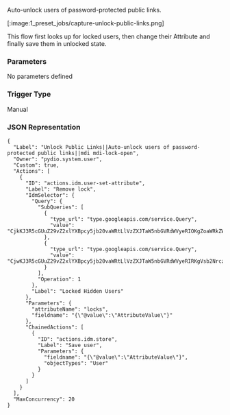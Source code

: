 
Auto-unlock users of password-protected public links.

[:image:1_preset_jobs/capture-unlock-public-links.png]

This flow first looks up for locked users, then change their Attribute and finally save them in unlocked state.

### Parameters

No parameters defined


### Trigger Type
Manual

### JSON Representation

```
{
  "Label": "Unlock Public Links||Auto-unlock users of password-protected public links||mdi mdi-lock-open",
  "Owner": "pydio.system.user",
  "Custom": true,
  "Actions": [
    {
      "ID": "actions.idm.user-set-attribute",
      "Label": "Remove lock",
      "IdmSelector": {
        "Query": {
          "SubQueries": [
            {
              "type_url": "type.googleapis.com/service.Query",
              "value": "CjkKJ3R5cGUuZ29vZ2xlYXBpcy5jb20vaWRtLlVzZXJTaW5nbGVRdWVyeRIOKgZoaWRkZW4yBHRydWUQAQ=="
            },
            {
              "type_url": "type.googleapis.com/service.Query",
              "value": "CjwKJ3R5cGUuZ29vZ2xlYXBpcy5jb20vaWRtLlVzZXJTaW5nbGVRdWVyeRIRKgVsb2NrczIIKmxvZ291dCoQAQ=="
            }
          ],
          "Operation": 1
        },
        "Label": "Locked Hidden Users"
      },
      "Parameters": {
        "attributeName": "locks",
        "fieldname": "{\"@value\":\"AttributeValue\"}"
      },
      "ChainedActions": [
        {
          "ID": "actions.idm.store",
          "Label": "Save user",
          "Parameters": {
            "fieldname": "{\"@value\":\"AttributeValue\"}",
            "objectTypes": "User"
          }
        }
      ]
    }
  ],
  "MaxConcurrency": 20
}
```
